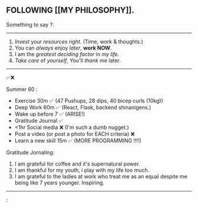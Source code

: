 ## FOLLOWING [[MY PHILOSOPHY]]. 

Something to say ?:

---

1. *Invest* your *resources right*. (Time, work & thoughts.)
2. You can *always* enjoy *later*, **work NOW**. 
3. I am the *greatest deciding factor* in *my life.*
4. *Take care* of *yourself*, You'll *thank* me later. 
   
---

✅❌

Summer 60 :  
- Exercise 30m ✅ (47 Pushups, 28 dips, 40 bicep curls (10kg))
- Deep Work 60m ✅ (React, Flask, backend shinanigens.)
- Wake up before 7 ✅ (ARISE!)
- Gratitude Journal ✅
- <1hr Social media ❌ (I'm such a dumb nugget.)
- Post a video (or post a photo for EACH criteria) ❌
- Learn a new skill 15m ✅ (MORE PROGRAMMING !!!!)

Gratitude Jornaling:
1. I am grateful for coffee and it's supernatural power.
2. I am thankful for my youth, i play with my life too much. 
3. I am grateful to the ladies at work who treat me as an equal despite me being like 7 years younger. Inspiring.
---

: 









 